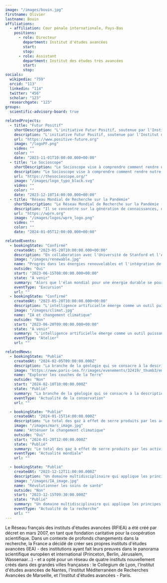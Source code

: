 ```yaml
---
image: "/images/bouin.jpg"
firstname: Olivier
lastname: Bouin
affiliations:
  - affiliation: Cour pénale internationale, Pays-Bas
    positions:
      - role: Directeur
        department: Institut d'études avancées
        start:
        stop:
      - role: Assistant
        department: Institut des études très avancées
        start:
        stop:
socials:
  wikipedia: "759"
  orcid: "113"
  linkedin: "114"
  twitter: "456"
  scholar: "123"
  researchgate: "123"
groups:
  scientific-advisory-board: true

relatedProjects:
  - title: "Futur Positif"
    shortDescription: "L'initiative Futur Positif, soutenue par l'Institut d'études avancées de Paris et la Fondation 2100"
    description: "L'initiative Futur Positif, soutenue par l'Institut d'études avancées de Paris et la Fondation 2100, vise à faire connaître largement les travaux de prospective"
    url: "https://www.positive-future.org"
    image: "/logoPF.png"
    video: ""
    color: ""
    date: "2023-11-01T10:00:00.000+00:00"
  - title: "Le Socioscope"
    shortDescription: "Le Socioscope vise à comprendre comment rendre notre monde plus durable, en particulier en ce qui concerne l'alimentation"
    description: "Le Socioscope vise à comprendre comment rendre notre monde plus durable, en particulier en ce qui concerne l'alimentation"
    url: "https://thesocioscope.org/"
    image: "/images/logo_typo_black.svg"
    video: ""
    color: ""
    date: "2023-12-10T14:00:00.000+00:00"
  - title: "Réseau Mondial de Recherche sur la Pandémie"
    shortDescription: "Le Réseau Mondial de Recherche sur la Pandémie (WPRN) est dédié à faciliter la collaboration internationale en matière de recherche sur les pandémies"
    description: "Il se concentre sur la génération de connaissances, de données et d'outils qui peuvent être partagés entre les nations pour mieux comprendre et combattre les pandémies. Grâce à des partenariats avec des institutions comme l'Institut d'Études Avancées de Paris (Paris IAS), le WPRN rassemble des experts de premier plan pour répondre aux défis complexes posés par les crises sanitaires mondiales"
    url: "https://wprn.org"
    image: "/images/logos/wprn_logo.png"
    video: ""
    color: ""
    date: "2024-01-05T12:00:00.000+00:00"

relatedEvents:
  - bookingState: "Confirmé"
    createdAt: "2023-05-20T10:00:00.000+00:00"
    description: "En collaboration avec l'Université de Stanford et l'Agence Internationale de l'Énergie"
    image: "/images/renewable.jpg"
    name: "Progrès dans les énergies renouvelables et l'intégration de l'IA"
    outside: "Oui"
    start: "2023-06-15T08:00:00.000+00:00"
    state: "À venir"
    summary: "Alors que l'élan mondial pour une énergie durable se poursuit, l'intelligence artificielle joue un rôle clé dans l'optimisation des systèmes d'énergie renouvelable"
    eventType: "Excursion"
    url: ""
  - bookingState: "Confirmé"
    createdAt: "2023-05-20T10:00:00.000+00:00"
    description: "L'intelligence artificielle émerge comme un outil puissant dans la lutte contre le changement climatique"
    image: "/images/climat.jpg"
    name: "IA et changement climatique"
    outside: "Non"
    start: "2023-06-20T09:00:00.000+00:00"
    state: "À venir"
    summary: "L'intelligence artificielle émerge comme un outil puissant dans la lutte contre le changement climatique"
    eventType: "Atelier"
    url: ""

relatedNews:
  - bookingState: "Publié"
    createdAt: "2024-02-05T09:00:00.000Z"
    description: "La branche de la géologie qui se consacre à la description et à la classification des roches."
    image: "https://www.paris-iea.fr/images/evenements/32419/_thumb3/emily-morter-8xaa0f9yqne-unsplash.jpg"
    name: "Explorer les couches de la Terre"
    outside: "Non"
    start: "2024-02-10T10:00:00.000Z"
    state: "Publié"
    summary: "La branche de la géologie qui se consacre à la description et à la classification des roches."
    eventType: "Actualité de la conservation"
    url: ""

  - bookingState: "Publié"
    createdAt: "2024-01-15T14:00:00.000Z"
    description: "Le total des gaz à effet de serre produits par les activités humaines, mesuré en équivalents dioxyde de carbone"
    image: "/images/mars_image.jpg"
    name: "Atténuer le changement climatique"
    outside: "Oui"
    start: "2024-01-20T12:00:00.000Z"
    state: "Publié"
    summary: "Le total des gaz à effet de serre produits par les activités humaines, mesuré en équivalents dioxyde de carbone"
    eventType: "Actualité mondiale"
    url: ""

  - bookingState: "Publié"
    createdAt: "2023-12-12T11:00:00.000Z"
    description: "Un domaine multidisciplinaire qui applique les principes de l'ingénierie à la médecine et à la biologie à des fins de soins de santé"
    image: "/images/IA_image.jpg"
    name: "Révolutionner les soins de santé"
    outside: "Non"
    start: "2023-12-15T09:30:00.000Z"
    state: "Publié"
    summary: "Un domaine multidisciplinaire qui applique les principes de l'ingénierie à la médecine et à la biologie à des fins de soins de santé"
    eventType: "Actualité de la recherche"
    url: ""
---
```


Le Réseau français des instituts d'études avancées (RFIEA) a été créé par décret en mars 2007, en tant que fondation caritative pour la coopération scientifique. Dans un contexte de profonds changements dans la recherche, la France a décidé de créer ses propres instituts d'études avancées (IEA) - des institutions ayant fait leurs preuves dans le panorama scientifique européen et international (Princeton, Berlin, Jérusalem, Wassenaar...) - et a opté pour un réseau de quatre instituts nouvellement créés dans des grandes villes françaises : le Collegium de Lyon, l'Institut d'études avancées de Nantes, l'Institut Méditerranéen de Recherches Avancées de Marseille, et l'Institut d'études avancées - Paris.
